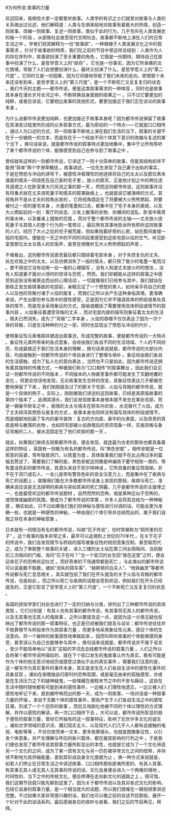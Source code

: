 #为何传说 故事的力量

欢迎回来，我相信大家一定都爱听故事。人类学的有识之士们就曾对故事与人类的关系做出过论述，他们解释道：人类与生俱来般地对故事有着极大的热情，创造一则故事、改编一则故事、复述一则故事，类似于此的行为，几乎充斥在人类发展史的每一个阶段 。从部族社会直至现代文明社会，故事都不断地上演在人们的日常生活之中 。学者们将其解释为一份“故事欲”，一种根植于人类发展文化之中的叙事需求 。针对于故事欲的特质，我们在之前的节目中曾这样总结到：人类作为人的存在序列中，故事欲扮演了至关重要的角色 。它既是一份期待，期待自己在故事中扮演了什么，是哲学意义上的“欲存” 。它也是一份事实，因为它所承袭的文化情境，导致了人们会想要扮演什么，最终又扮演了什么，是哲学意义上的“第二尺度” 。它同时又是一份因果，因为它间接地导致了我们未来的走向，即使那个未来还没有到来，是哲学意义上的“第三尺度”，是一个不断死亡又反复复归的状态 。我们今天的主题——都市传说，便是这类叙事需求的一种体现 。同时也是故事其本身在漫长岁月长河之中，不断转换自身面貌的结果之一 。只不过它要更加的纯粹，或者应该说，它要相比故事的其他形式，要更加接近于我们正在谈论的故事本身 。

为什么说都市传说更加纯粹，也更加接近于故事本身呢？因为都市传说保留了故事在其演变过程里所形成的众多叙事方式，最为原初的一个特点——它就是口口相传 。通过人为口述的方式，将一则故事不断地上演在我们生活的当下，叙事的关键不在于一份被统一的文本，而是存在于一个经由不同个体其下意识的改编与复述的某个当下 。换句话来说，就是都市传说的叙事特点更加地集中，集中于让所有聆听了某个都市传说的个体，能够感受到自己也参与到了故事之中 。

曾经就有这样的一则都市传说，它讲述了一则十分简单的故事，但是其结构却并不能用“简单”两个字潦草概括 。故事讲述，一位先生发现了自己妻子出轨的事实，于是在愤怒与冲动的诱导下，被感性冲昏理性的他选择将自己的太太以及那位素未谋面的情夫一同烧死在自己家的宅子里 。放火的那天，正是他计划之中的两位违背道德之人在卧室里大行风流之事的那一天 。然而这则都市传说，这则故事并没有将重点放在丈夫烧死妻子和情夫的叙事脉络上 。也就是说它被演绎的方式，其视角并不是从丈夫的视角出发的 。它将视角固定在了将要被大火熊熊燃起、将要被付之一炬的屋宅本身 。大量的笔墨和口舌，都集中在了宅子本身的美观，以及大火燃起前的一刻：客厅的状态、沙发上散落的衣物、衣帽间的混乱、卧室中离奇的香水味，以及餐桌上摆放的花瓶 。而对于整个都市传说的主轴——丈夫放火烧死妻子与其情人的整个行为则一笔带过 。最后煞有其事地告诉所有聆听这则故事的人们，经历了大火之后的宅子被荒废，但如果抱着好奇的心思，站在那间废墟一般的宅邸内，便能在一天之中的不同时间段里感受到这栋宅邸以往的生气，听见卧室里那位太太与情人的欢愉声，直至在傍晚听见大火熊熊燃起的声音 。

不难看出，这则都市传说直至最后都只围绕着宅邸本身 。对于失控复仇的丈夫、处在欢愉之中的太太，以及仿佛消失了一般的情夫，都只用了极少的笔墨一笔而过 。更不用说它没有动用一丝一毫的心理描写 。没有人知道丈夫放火时的想法 ，没有人知道妻子面对火场时的惊讶与恐慌 。然而，我们却都能从这样的叙事之中感受到这些没有被表达而出的心理活动 。一切就像我们已经参与其中，我们就站在那栋正发生偷情事故的宅邸前，亲眼见证了一个愤怒的男人，如何亲手将自己的爱人以及他的背叛付诸于火焰的报复 。而我们之所以会产生这种身临其境，更准确来说，产生出那份参与其中的感性感受，正是因为它并不强调具体的桥段或某处具体的情节，而是完全采用象征的方式，隐喻或概括了需要使用具体桥段或情节的叙事内容 。火焰象征着遭受背叛的丈夫 ，而对宅邸内部的描写则象征着太太的生活 。情夫已然消失，成为了“背叛”二字本身 。火焰的吞噬不仅仅表达了因为一次个体的背叛，只是生活种种的付之一炬，同时也显现出了愤怒与冲动的代价 。

使用象征性元素堆砌并塑造出叙事流，形成完整的故事，便是都市传说的一大特点 。象征性元素所带来的各式意象，会经由我们各自不同的生活场域、个人的不同经历，形成最接近于我们生活本身的理解 。换句话来说就是，都市传说的大部分内容，均由接触到一则都市传说的个体自身进行了整理与填补 。象征经由我们各自的生活感触，成为了私人化的意向表达 。当然也不只是如此，因为都市传说还拥有着其独特的传播方式，一种被我们称为“口口相传”的叙事舞台 。因此我们会见证一则都市传说的不同版本 ，不同版本的人物甚至事件都可能发生了天翻地覆的变化 。但更会惊讶地发现，无论故事发生怎样的改变，其象征性表达几乎都被完整地保留了下来 。我们刚刚提及过了的那关于宅邸、火焰与背叛的都市传说，就是一个具体的例子 。实际上，刚刚被我们讲述的这则故事，已经是其原版故事的第四个版本了 。追溯其源头，我们会发现故事本身根本就不发生在某处宅邸，而是一辆豪华轿车之中 。偷情的太太与情夫在轿车内欢愉 。水泥替代了火焰，成为了丈夫倾泻其愤怒与报复的方式 。故事本身也同样没有描写具体的桥段或情节，而是细腻地刻画了车内的豪华装饰：复古的方向盘、豪华的仪表盘，以及昂贵的真皮座椅与散落的衣物 。也如同宅邸被火焰吞噬后的灵异现象一样，实施背叛与象征背叛的二人，被水泥固定在了他们欢愉的那一天 。

就此，如果我们继续去观察都市传说，便会发现，就连最为古老的那些也都具备着这样的特征 。英国有一则极为有名的都市传说，叫“黑色安妮” 。相传安妮是一位邪恶的巫婆，常年隐居洞穴，以孩童为食 。具体故事我们就不在此占用过多的篇幅去赘述了。需要我们了解的是，黑色安妮这则像是哄骗孩子要守规矩一类的、带有童话色彩的都市传说，其源头来自于凯尔特神话 。它所具备的象征性隐喻，并不在于洞穴或石人、一会儿是带有警告色彩的安全注意力上，而是集中在了疾病与死亡的话题上 。就像我们能在大多数都市传说身上发现的那般，疾病与死亡，准确来说应该是无法探明的疾病与突如其来的死亡阴霾，几乎是都市传说的主旋律之一，也是最受欢迎的都市传说题材 。自然而然的恐怖，或是某种近似于恐怖的，或惊悚或幽密的氛围，便成为了都市传说的常客 。许多人会将其总结为一种神秘感 。确实如此，只不过如果我们我们将神秘与感性进行对调的话，可能会更为准确一些，也就是一种感性的神秘，一种由我们个体引导并总结而出的、属于我们自我之存在本身的神秘意象 。

日本就有一则相当有名的都市传说，叫做“花子传说”，也时常被称为“厕所里的花子” 。这个故事的版本非常之多，最早可以追溯到上世纪的70年代 。在关于花子的传说中，我们会发现情节与桥段的描写被象征性的规则意象压制，甚至取而代之，成为了串联整个故事的关键 。进入三楼的女士站在第三间女厕隔间，当前敲扣三次隔间的门板，询问“花子在吗？”当一个低沉的女生回“我在这里”之时，便会迎来花子的恐怖欢迎仪式 。而好奇者的下场通常都是死亡 。与此类似的都市传说可以说是数不胜数，诸如“消失的搭车客”、“赫斯顿的白夫人”、“地铁幽灵”等都市传说都与死亡息息相关 。其实就包括了我们在开头提及的关于火焰与背叛的都市传说，也是如此 。而之所以死亡与疾病的话题会受到欢迎，例如我们在开头已经提及的，正是它彰显了哲学意义上的“第三尺度”，一个不断死亡又反复复归的状态 。

各国的民俗学家们对此也进行了一定的归纳与分类，排列出了三种都市传说的具体类型 。它们分别是：有其人也有其事的都市传说，有其事但无其人的都市传说，以及无其事也无其人的鬼故事 。之所以要提及这一点，是因为这一分类无疑也反映出了都市传说的那一叙事特征，也正是已经被我们提及与谈论：都市传说往往并不依靠情节与桥段来作为其叙事力量 ，而更多地采用象征性元素，感召个体的生活意向，将一个破碎的故事感性地串联起来 。因而叫聆听故事的个体能够感同身受，甚至误认为自己也能够参与其中 。换句话来说就是，都市传说并不属于谣言 ，至少不能简单地以“谣言”这般的字词去总结都市传说的叙事力量 。人们之所以会将某个都市传说所描绘的、就在下个街口发生的鬼故事认作为真实，极有可能是作为个体的他无意识地经历或感受过类似于此的真实事件 。需要我们注意的是，这一被写作为真实事件的事件本身，其实是发生在人们各自生活中的感性化事件的具象显现 。诸如在夜晚独自归家时的恐怖氛围，或是毫无由来的孤独感受，亦或是在生活压力之下的疑神疑鬼，一些埋藏在细枝末节之中的不安与躁动 。这些在生活中随时随地都有可能到来的感性事件，一边被人们理性地遗忘，一边又被人们感性地牢记下来，直到被呼唤而出的那一天，成为一则故事，一场对话或一种叙事力量的开端 。来自于无数个体的感性事件，那些产生于人们各自生活之中的感性狂潮，形成了一个个迥异的故事 。而后又戏剧化地被不同的个体以理性的方式理解，并作以感性的解读，再一次口口相传下去 。大可以说，都市传说所彰显的趋于感性的叙事力量，曾经它所独有的这一叙事特征，影响了后世许多文化的诞生 。诸如文学领域的意识流、魔幻现实主义，以及现代人们几乎人人都有会接触的电视、电影等等 。不仅仅依凭单一文本，更多依靠镜头，也就是图像象征性，以引发个体意象，并产生理解与呼应的新兴载体，都在被其影响的行列之中 。于是我们便也发现了都市传说其叙事力量所彰显出的本性，也就是它成为了一个文化缔造另一个文化的之间，成为了某一现有文化与另一仍在被孕育文化之间的纽带，并持续不断地为其供输能量，直到其形成自身文化面貌为止 。换一种方式来说就是，如若人们停止在日常生活之中讲述故事、口口相传那些匪夷所思的、有其人其事、有其事无其人或无其人无其事的传说的话，文化自身便会进入一个两难的境地 。时间性的、当下之中的传统文化，便会停滞在走向新文化的道路之上 。很可惜，我们这期节目就只能先聊到这里了。因为关于都市传说以及其对各式文化的影响，包括它自身的叙事力量，是一个相当庞大的话题，所以我们很难在一期视频里讲述完整。不过如果大家非常感兴趣的话，我们也可以像之前的谈话节目那般，展开一个针对于此的谈话系列。最后感谢各位的收听与收看，我们之后的节目再见，拜拜。